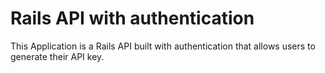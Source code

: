 # Rails API with authentication

This Application is a Rails API built with authentication that allows users to generate their API key.